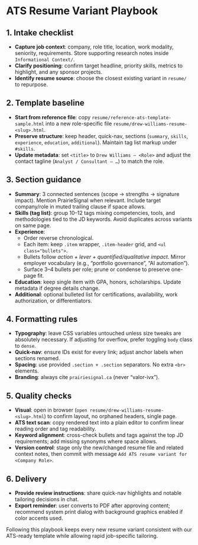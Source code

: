 # ATS Resume Variant Playbook

## 1. Intake checklist
- **Capture job context**: company, role title, location, work modality, seniority, requirements. Store supporting research notes inside `Informational Context/`.
- **Clarify positioning**: confirm target headline, priority skills, metrics to highlight, and any sponsor projects.
- **Identify resume source**: choose the closest existing variant in `resume/` to repurpose.

## 2. Template baseline
- **Start from reference file**: copy `resume/reference-ats-template-sample.html` into a new role-specific file `resume/drew-williams-resume-<slug>.html`.
- **Preserve structure**: keep header, quick-nav, sections (`summary`, `skills`, `experience`, `education`, `additional`). Maintain tag list markup under `#skills`.
- **Update metadata**: set `<title>` to `Drew Williams — <Role>` and adjust the contact tagline (`Analyst / Consultant — …`) to match the role.

## 3. Section guidance
- **Summary**: 3 connected sentences (scope → strengths → signature impact). Mention PrairieSignal when relevant. Include target company/role in muted trailing clause if space allows.
- **Skills (tag list)**: group 10–12 tags mixing competencies, tools, and methodologies tied to the JD keywords. Avoid duplicates across variants on same page.
- **Experience**:
  - Order reverse chronological.
  - Each item: keep `.item` wrapper, `.item-header` grid, and `<ul class="bullets">`.
  - Bullets follow *action + lever + quantified/qualitative impact*. Mirror employer vocabulary (e.g., “portfolio governance”, “AI automation”).
  - Surface 3–4 bullets per role; prune or condense to preserve one-page fit.
- **Education**: keep single item with GPA, honors, scholarships. Update metadata if degree details change.
- **Additional**: optional bulleted list for certifications, availability, work authorization, or differentiators.

## 4. Formatting rules
- **Typography**: leave CSS variables untouched unless size tweaks are absolutely necessary. If adjusting for overflow, prefer toggling `body` class to `dense`.
- **Quick-nav**: ensure IDs exist for every link; adjust anchor labels when sections renamed.
- **Spacing**: use provided `.section + .section` separators. No extra `<br>` elements.
- **Branding**: always cite `prairiesignal.ca` (never “valor-ivx”).

## 5. Quality checks
- **Visual**: open in browser (`open resume/drew-williams-resume-<slug>.html`) to confirm layout, no orphaned headers, single page.
- **ATS text scan**: copy rendered text into a plain editor to confirm linear reading order and tag readability.
- **Keyword alignment**: cross-check bullets and tags against the top JD requirements; add missing synonyms where space allows.
- **Version control**: stage only the new/changed resume file and related context notes, then commit with message `Add ATS resume variant for <Company Role>`.

## 6. Delivery
- **Provide review instructions**: share quick-nav highlights and notable tailoring decisions in chat.
- **Export reminder**: user converts to PDF after approving content; recommend system print dialog with background graphics enabled if color accents used.

Following this playbook keeps every new resume variant consistent with our ATS-ready template while allowing rapid job-specific tailoring.
